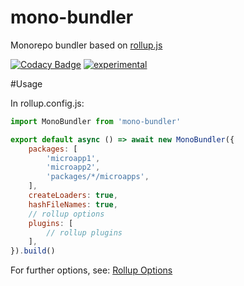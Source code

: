 # mono-bundler
Monorepo bundler based on [rollup.js](https://github.com/rollup/rollup)

[![Codacy Badge](https://api.codacy.com/project/badge/Grade/3255f4d75d9d44daac58f4c177191365)](https://app.codacy.com/gh/hoevelmanns/mono-bundler?utm_source=github.com&utm_medium=referral&utm_content=hoevelmanns/mono-bundler&utm_campaign=Badge_Grade)
[![experimental](http://badges.github.io/stability-badges/dist/experimental.svg)](http://github.com/badges/stability-badges)

#Usage

In rollup.config.js:

```js
import MonoBundler from 'mono-bundler'

export default async () => await new MonoBundler({
    packages: [
        'microapp1',
        'microapp2',
        'packages/*/microapps',
    ],
    createLoaders: true,
    hashFileNames: true,
    // rollup options
    plugins: [
    	// rollup plugins
    ],
}).build()
```

For further options, see: [Rollup Options](https://rollupjs.org/guide/en/#big-list-of-options)
